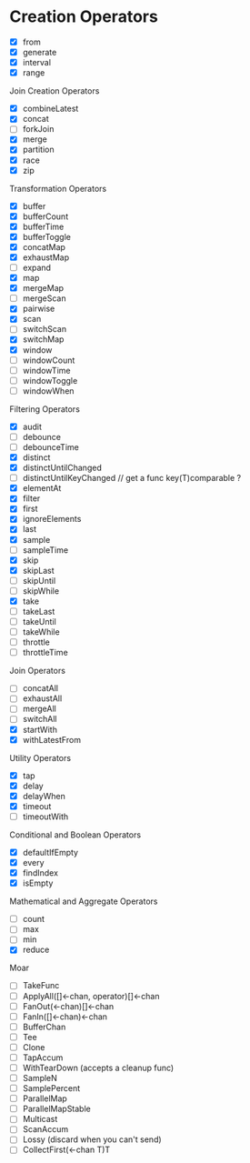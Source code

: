 # Creation Operators
* [x] from
* [x] generate
* [x] interval
* [x] range

Join Creation Operators

* [x] combineLatest
* [x] concat
* [ ] forkJoin
* [x] merge
* [x] partition
* [x] race
* [x] zip

Transformation Operators

* [x] buffer
* [x] bufferCount
* [x] bufferTime
* [x] bufferToggle
* [x] concatMap
* [x] exhaustMap
* [ ] expand
* [x] map
* [x] mergeMap
* [ ] mergeScan
* [x] pairwise
* [x] scan
* [ ] switchScan
* [x] switchMap
* [x] window
* [ ] windowCount
* [ ] windowTime
* [ ] windowToggle
* [ ] windowWhen

Filtering Operators

* [x] audit
* [ ] debounce
* [ ] debounceTime
* [x] distinct
* [x] distinctUntilChanged
* [ ] distinctUntilKeyChanged // get a func key(T)comparable ?
* [x] elementAt
* [x] filter
* [x] first
* [x] ignoreElements
* [x] last
* [x] sample
* [ ] sampleTime
* [x] skip
* [x] skipLast
* [ ] skipUntil
* [ ] skipWhile
* [x] take
* [ ] takeLast
* [ ] takeUntil
* [ ] takeWhile
* [ ] throttle
* [ ] throttleTime

Join Operators

* [ ] concatAll
* [ ] exhaustAll
* [ ] mergeAll
* [ ] switchAll
* [x] startWith
* [x] withLatestFrom

Utility Operators

* [x] tap
* [x] delay
* [x] delayWhen
* [x] timeout
* [ ] timeoutWith

Conditional and Boolean Operators

* [x] defaultIfEmpty
* [x] every
* [x] findIndex
* [x] isEmpty

Mathematical and Aggregate Operators

* [ ] count
* [ ] max
* [ ] min
* [x] reduce

Moar
* [ ] TakeFunc
* [ ] ApplyAll([]<-chan, operator)[]<-chan
* [ ] FanOut(<-chan)[]<-chan
* [ ] FanIn([]<-chan)<-chan
* [ ] BufferChan
* [ ] Tee
* [ ] Clone
* [ ] TapAccum
* [ ] WithTearDown (accepts a cleanup func)
* [ ] SampleN
* [ ] SamplePercent
* [ ] ParallelMap
* [ ] ParallelMapStable
* [ ] Multicast
* [ ] ScanAccum
* [ ] Lossy (discard when you can't send)
* [ ] CollectFirst(<-chan T)T
